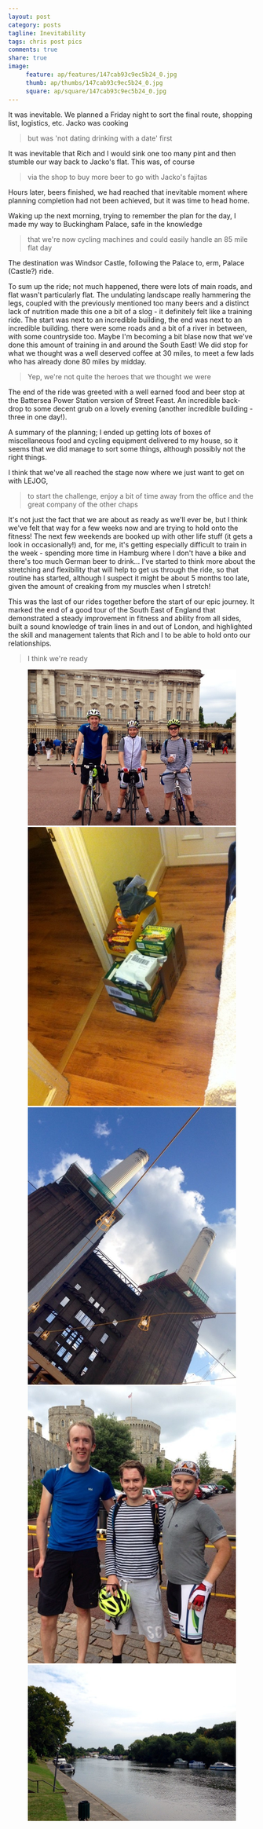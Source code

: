```yaml
---
layout: post
category: posts
tagline: Inevitability
tags: chris post pics
comments: true
share: true
image: 
     feature: ap/features/147cab93c9ec5b24_0.jpg
     thumb: ap/thumbs/147cab93c9ec5b24_0.jpg
     square: ap/square/147cab93c9ec5b24_0.jpg
---
```

It was inevitable.  We planned a Friday night to sort the final route,
shopping list, logistics, etc. Jacko was cooking

> but was 'not dating drinking with a date' first

It was inevitable that Rich and I would sink one too many pint and
then stumble our way back to Jacko's flat.  This was, of course

> via the shop to buy more beer to go with Jacko's fajitas

Hours later, beers finished, we had reached that inevitable moment
where planning completion had not been achieved, but it was time to
head home.

Waking up the next morning, trying to remember the plan for the day, I
made my way to Buckingham Palace, safe in the knowledge

> that we're now cycling machines and could easily handle an 85 mile flat day

The destination was Windsor Castle, following the Palace to, erm,
Palace (Castle?) ride.

To sum up the ride; not much happened, there were lots of main roads,
and flat wasn't particularly flat.  The undulating landscape really
hammering the legs, coupled with the previously mentioned too many
beers and a distinct lack of nutrition made this one a bit of a slog -
it definitely felt like a training ride.  The start was next to an
incredible building, the end was next to an incredible building.
there were some roads and a bit of a river in between, with some
countryside too.  Maybe I'm becoming a bit blase now that we've done
this amount of training in and around the South East!  We did stop for
what we thought was a well deserved coffee at 30 miles, to meet a few
lads who has already done 80 miles by midday.

> Yep, we're not quite the heroes that we thought we were

The end of the ride was greeted with a well earned food and beer stop
at the Battersea Power Station version of Street Feast.  An incredible
back-drop to some decent grub on a lovely evening (another incredible
building - three in one day!).

A summary of the planning; I ended up getting lots of boxes of
miscellaneous food and cycling equipment delivered to my house, so it
seems that we did manage to sort some things, although possibly not
the right things.

I think that we've all reached the stage now where we just want to get
on with LEJOG,

> to start the challenge, enjoy a bit of time away from the office and the great company of the other chaps

It's not just the fact that we are about as ready as we'll ever be,
but I think we've felt that way for a few weeks now and are trying to
hold onto the fitness!  The next few weekends are booked up with other
life stuff (it gets a look in occasionally!) and, for me, it's getting
especially difficult to train in the week - spending more time in
Hamburg where I don't have a bike and there's too much German beer to
drink...  I've started to think more about the stretching and
flexibility that will help to get us through the ride, so that routine
has started, although I suspect it might be about 5 months too late,
given the amount of creaking from my muscles when I stretch!

This was the last of our rides together before the start of our epic
journey.  It marked the end of a good tour of the South East of
England that demonstrated a steady improvement in fitness and ability
from all sides, built a sound knowledge of train lines in and out of
London, and highlighted the skill and management talents that Rich and
I to be able to hold onto our relationships.

> I think we're ready

<figure class="third">
<a href="/images/ap/standard/147cab93c9ec5b24_0.jpg">
<img src="/images/ap/standard/147cab93c9ec5b24_0.jpg">
</a><a href="/images/ap/standard/147cab93c9ec5b24_1.jpg">
<img src="/images/ap/standard/147cab93c9ec5b24_1.jpg">
</a><a href="/images/ap/standard/147cab93c9ec5b24_2.jpg">
<img src="/images/ap/standard/147cab93c9ec5b24_2.jpg">
</a><a href="/images/ap/standard/147cab93c9ec5b24_3.jpg">
<img src="/images/ap/standard/147cab93c9ec5b24_3.jpg">
</a><a href="/images/ap/standard/147cab93c9ec5b24_4.jpg">
<img src="/images/ap/standard/147cab93c9ec5b24_4.jpg">
</a></figure>
